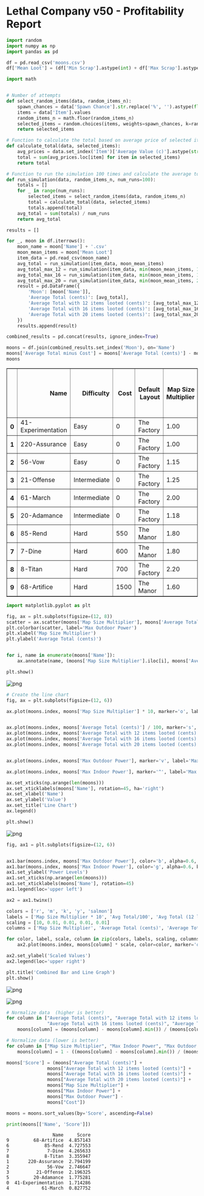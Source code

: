 # Lethal Company v50 - Profitability Report


```python
import random
import numpy as np
import pandas as pd
```


```python
df = pd.read_csv('moons.csv')
df['Mean Loot'] = (df['Min Scrap'].astype(int) + df['Max Scrap'].astype(int)) / 2
```


```python
import math


# Number of attempts
def select_random_items(data, random_items_n):
    spawn_chances = data['Spawn Chance'].str.replace('%', '').astype(float) / 100
    items = data['Item'].values
    random_items_n = math.floor(random_items_n)
    selected_items = random.choices(items, weights=spawn_chances, k=random_items_n)
    return selected_items

# Function to calculate the total based on average price of selected items
def calculate_total(data, selected_items):
    avg_prices = data.set_index('Item')['Average Value (c)'].astype(str).str.replace(' ▮', '').astype(float)
    total = sum(avg_prices.loc[item] for item in selected_items)
    return total

# Function to run the simulation 100 times and calculate the average total
def run_simulation(data, random_items_n, num_runs=100):
    totals = []
    for _ in range(num_runs):
        selected_items = select_random_items(data, random_items_n)
        total = calculate_total(data, selected_items)
        totals.append(total)
    avg_total = sum(totals) / num_runs
    return avg_total
```


```python
results = []

for _, moon in df.iterrows():
    moon_name = moon['Name'] + '.csv'
    moon_mean_items = moon['Mean Loot']
    item_data = pd.read_csv(moon_name)
    avg_total = run_simulation(item_data, moon_mean_items)
    avg_total_max_12 = run_simulation(item_data, min(moon_mean_items, 12))
    avg_total_max_16 = run_simulation(item_data, min(moon_mean_items, 16))
    avg_total_max_20 = run_simulation(item_data, min(moon_mean_items, 20))
    result = pd.DataFrame({
        'Moon': [moon['Name']],
        'Average Total (cents)': [avg_total],
        'Average Total with 12 items looted (cents)': [avg_total_max_12],
        'Average Total with 16 items looted (cents)': [avg_total_max_16],
        'Average Total with 20 items looted (cents)': [avg_total_max_20]
    })
    results.append(result)

combined_results = pd.concat(results, ignore_index=True)
```


```python
moons = df.join(combined_results.set_index('Moon'), on='Name')
moons['Average Total minus Cost'] = moons['Average Total (cents)'] - moons['Cost'].astype(float)
moons
```




<div>
<style scoped>
    .dataframe tbody tr th:only-of-type {
        vertical-align: middle;
    }

    .dataframe tbody tr th {
        vertical-align: top;
    }

    .dataframe thead th {
        text-align: right;
    }
</style>
<table border="1" class="dataframe">
  <thead>
    <tr style="text-align: right;">
      <th></th>
      <th>Name</th>
      <th>Difficulty</th>
      <th>Cost</th>
      <th>Default Layout</th>
      <th>Map Size Multiplier</th>
      <th>Min Scrap</th>
      <th>Max Scrap</th>
      <th>Max Indoor Power</th>
      <th>Max Outdoor Power</th>
      <th>Mean Loot</th>
      <th>Average Total (cents)</th>
      <th>Average Total with 12 items looted (cents)</th>
      <th>Average Total with 16 items looted (cents)</th>
      <th>Average Total with 20 items looted (cents)</th>
      <th>Average Total minus Cost</th>
    </tr>
  </thead>
  <tbody>
    <tr>
      <th>0</th>
      <td>41-Experimentation</td>
      <td>Easy</td>
      <td>0</td>
      <td>The Factory</td>
      <td>1.00</td>
      <td>8</td>
      <td>11</td>
      <td>4</td>
      <td>8</td>
      <td>9.5</td>
      <td>280.73</td>
      <td>280.99</td>
      <td>275.55</td>
      <td>276.43</td>
      <td>280.73</td>
    </tr>
    <tr>
      <th>1</th>
      <td>220-Assurance</td>
      <td>Easy</td>
      <td>0</td>
      <td>The Factory</td>
      <td>1.00</td>
      <td>13</td>
      <td>15</td>
      <td>6</td>
      <td>8</td>
      <td>14.0</td>
      <td>531.76</td>
      <td>457.05</td>
      <td>532.48</td>
      <td>531.37</td>
      <td>531.76</td>
    </tr>
    <tr>
      <th>2</th>
      <td>56-Vow</td>
      <td>Easy</td>
      <td>0</td>
      <td>The Factory</td>
      <td>1.15</td>
      <td>12</td>
      <td>14</td>
      <td>7</td>
      <td>6</td>
      <td>13.0</td>
      <td>489.50</td>
      <td>455.48</td>
      <td>487.93</td>
      <td>494.40</td>
      <td>489.50</td>
    </tr>
    <tr>
      <th>3</th>
      <td>21-Offense</td>
      <td>Intermediate</td>
      <td>0</td>
      <td>The Factory</td>
      <td>1.25</td>
      <td>14</td>
      <td>17</td>
      <td>12</td>
      <td>8</td>
      <td>15.5</td>
      <td>554.82</td>
      <td>446.37</td>
      <td>552.60</td>
      <td>548.99</td>
      <td>554.82</td>
    </tr>
    <tr>
      <th>4</th>
      <td>61-March</td>
      <td>Intermediate</td>
      <td>0</td>
      <td>The Factory</td>
      <td>2.00</td>
      <td>13</td>
      <td>16</td>
      <td>14</td>
      <td>12</td>
      <td>14.5</td>
      <td>544.35</td>
      <td>451.30</td>
      <td>539.16</td>
      <td>536.28</td>
      <td>544.35</td>
    </tr>
    <tr>
      <th>5</th>
      <td>20-Adamance</td>
      <td>Intermediate</td>
      <td>0</td>
      <td>The Factory</td>
      <td>1.18</td>
      <td>16</td>
      <td>18</td>
      <td>13</td>
      <td>13</td>
      <td>17.0</td>
      <td>674.21</td>
      <td>457.69</td>
      <td>610.15</td>
      <td>660.12</td>
      <td>674.21</td>
    </tr>
    <tr>
      <th>6</th>
      <td>85-Rend</td>
      <td>Hard</td>
      <td>550</td>
      <td>The Manor</td>
      <td>1.80</td>
      <td>18</td>
      <td>25</td>
      <td>10</td>
      <td>6</td>
      <td>21.5</td>
      <td>1229.86</td>
      <td>692.48</td>
      <td>926.15</td>
      <td>1151.87</td>
      <td>679.86</td>
    </tr>
    <tr>
      <th>7</th>
      <td>7-Dine</td>
      <td>Hard</td>
      <td>600</td>
      <td>The Manor</td>
      <td>1.80</td>
      <td>22</td>
      <td>25</td>
      <td>16</td>
      <td>6</td>
      <td>23.5</td>
      <td>1273.28</td>
      <td>681.06</td>
      <td>903.92</td>
      <td>1122.88</td>
      <td>673.28</td>
    </tr>
    <tr>
      <th>8</th>
      <td>8-Titan</td>
      <td>Hard</td>
      <td>700</td>
      <td>The Factory</td>
      <td>2.20</td>
      <td>28</td>
      <td>31</td>
      <td>18</td>
      <td>7</td>
      <td>29.5</td>
      <td>1426.27</td>
      <td>611.41</td>
      <td>805.23</td>
      <td>999.07</td>
      <td>726.27</td>
    </tr>
    <tr>
      <th>9</th>
      <td>68-Artifice</td>
      <td>Hard</td>
      <td>1500</td>
      <td>The Manor</td>
      <td>1.60</td>
      <td>31</td>
      <td>37</td>
      <td>13</td>
      <td>13</td>
      <td>34.0</td>
      <td>1991.77</td>
      <td>717.06</td>
      <td>935.80</td>
      <td>1176.72</td>
      <td>491.77</td>
    </tr>
  </tbody>
</table>
</div>




```python
import matplotlib.pyplot as plt

fig, ax = plt.subplots(figsize=(12, 8))
scatter = ax.scatter(moons['Map Size Multiplier'], moons['Average Total (cents)'], c=moons['Max Outdoor Power'], s=moons['Max Indoor Power'] * 10, alpha=0.5, cmap='viridis')
plt.colorbar(scatter, label='Max Outdoor Power')
plt.xlabel('Map Size Multiplier')
plt.ylabel('Average Total (cents)')


for i, name in enumerate(moons['Name']):
    ax.annotate(name, (moons['Map Size Multiplier'].iloc[i], moons['Average Total (cents)'].iloc[i]))

plt.show()
```


    
![png](output_6_0.png)
    



```python
# Create the line chart
fig, ax = plt.subplots(figsize=(12, 6))

ax.plot(moons.index, moons['Map Size Multiplier'] * 10, marker='o', label='Map Size Multiplier * 10')


ax.plot(moons.index, moons['Average Total (cents)'] / 100, marker='s', label='Average Total (cents) / 100')
ax.plot(moons.index, moons['Average Total with 12 items looted (cents)'] / 100, marker='s', label='Average Total (12 looted)')
ax.plot(moons.index, moons['Average Total with 16 items looted (cents)'] / 100, marker='s', label='Average Total (16 looted)')
ax.plot(moons.index, moons['Average Total with 20 items looted (cents)'] / 100, marker='s', label='Average Total (20 looted))')


ax.plot(moons.index, moons['Max Outdoor Power'], marker='v', label='Max Outdoor Power')

ax.plot(moons.index, moons['Max Indoor Power'], marker='^', label='Max Indoor Power')

ax.set_xticks(np.arange(len(moons)))
ax.set_xticklabels(moons['Name'], rotation=45, ha='right')
ax.set_xlabel('Name')
ax.set_ylabel('Value')
ax.set_title('Line Chart')
ax.legend()

plt.show()
```


    
![png](output_7_0.png)
    



```python
fig, ax1 = plt.subplots(figsize=(12, 6))


ax1.bar(moons.index, moons['Max Outdoor Power'], color='b', alpha=0.6, label='Max Outdoor Power')
ax1.bar(moons.index, moons['Max Indoor Power'], color='g', alpha=0.6, bottom=moons['Max Outdoor Power'], label='Max Indoor Power')
ax1.set_ylabel('Power Levels')
ax1.set_xticks(np.arange(len(moons)))
ax1.set_xticklabels(moons['Name'], rotation=45)
ax1.legend(loc='upper left')

ax2 = ax1.twinx() 

colors = ['r', 'm', 'k', 'y', 'salmon']  
labels = ['Map Size Multiplier * 10', 'Avg Total/100', 'Avg Total (12 looted)/100', 'Avg Total (16 looted)/100', 'Cost/100']
scaling = [10, 0.01, 0.01, 0.01, 0.01]
columns = ['Map Size Multiplier', 'Average Total (cents)', 'Average Total with 12 items looted (cents)', 'Average Total with 16 items looted (cents)', 'Cost']

for color, label, scale, column in zip(colors, labels, scaling, columns):
    ax2.plot(moons.index, moons[column] * scale, color=color, marker='o', label=label)

ax2.set_ylabel('Scaled Values')
ax2.legend(loc='upper right')

plt.title('Combined Bar and Line Graph')
plt.show()
```

    
![png](output_10_0.png)

![png](output_8_1.png)
    



```python
# Normalize data  (higher is better)
for column in ["Average Total (cents)", "Average Total with 12 items looted (cents)",
               "Average Total with 16 items looted (cents)", "Average Total with 20 items looted (cents)"]:
    moons[column] = (moons[column] - moons[column].min()) / (moons[column].max() - moons[column].min())

# Normalize data (lower is better)
for column in ["Map Size Multiplier", "Max Indoor Power", "Max Outdoor Power", "Cost"]:
    moons[column] = 1 - ((moons[column] - moons[column].min()) / (moons[column].max() - moons[column].min()))

moons['Score'] = (moons["Average Total (cents)"] +
               moons["Average Total with 12 items looted (cents)"] +
               moons["Average Total with 16 items looted (cents)"] +
               moons["Average Total with 20 items looted (cents)"] +
               moons["Map Size Multiplier"] +
               moons["Max Indoor Power"] +
               moons["Max Outdoor Power"] -
               moons["Cost"])

moons = moons.sort_values(by='Score', ascending=False)

print(moons[['Name', 'Score']])
```

                     Name     Score
    9         68-Artifice  4.857143
    6             85-Rend  4.727553
    7              7-Dine  4.265633
    8             8-Titan  3.355947
    1       220-Assurance  2.794199
    2              56-Vow  2.746647
    3          21-Offense  2.196325
    5         20-Adamance  1.775281
    0  41-Experimentation  1.714286
    4            61-March  0.827752



```python

```
